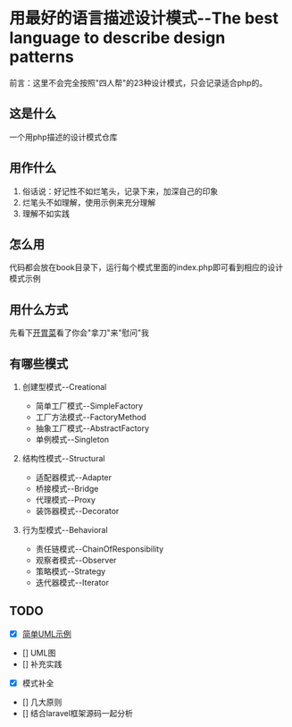 # 用最好的语言描述设计模式--The best language to describe design patterns

前言：这里不会完全按照"四人帮"的23种设计模式，只会记录适合php的。

## 这是什么

一个用php描述的设计模式仓库

## 用作什么

1. 俗话说：好记性不如烂笔头，记录下来，加深自己的印象
2. 烂笔头不如理解，使用示例来充分理解
3. 理解不如实践

## 怎么用

代码都会放在book目录下，运行每个模式里面的index.php即可看到相应的设计模式示例

## 用什么方式

先看下[开胃菜][2]看了你会"拿刀"来"慰问"我

## 有哪些模式

1. 创建型模式--Creational

    * 简单工厂模式--SimpleFactory
    * 工厂方法模式--FactoryMethod
    * 抽象工厂模式--AbstractFactory
    * 单例模式--Singleton

2. 结构性模式--Structural

    * 适配器模式--Adapter
    * 桥接模式--Bridge
    * 代理模式--Proxy
    * 装饰器模式--Decorator

3. 行为型模式--Behavioral

    * 责任链模式--ChainOfResponsibility
    * 观察者模式--Observer
    * 策略模式--Strategy
    * 迭代器模式--Iterator

## TODO

* [x] [简单UML示例][1]
* [] UML图
* [] 补充实践
* [x] 模式补全
* [] 几大原则
* [] 结合laravel框架源码一起分析

[1]: ./uml.md
[2]: ./Polymorphism.php